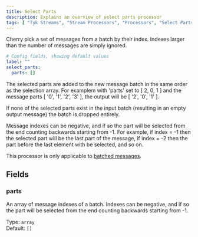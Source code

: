 ```yaml
---
title: Select Parts
description: Explains an overview of select parts processor
tags: [ "Tyk Streams", "Stream Processors", "Processors", "Select Parts" ]
---
```


Cherry pick a set of messages from a batch by their index. Indexes larger than the number of messages are simply ignored.

```yml
# Config fields, showing default values
label: ""
select_parts:
  parts: []
```

The selected parts are added to the new message batch in the same order as the selection array. For examplem with 'parts' set to [ 2, 0, 1 ] and the message parts [ '0', '1', '2', '3' ], the output will be [ '2', '0', '1' ].

If none of the selected parts exist in the input batch (resulting in an empty output message) the batch is dropped entirely.

Message indexes can be negative, and if so the part will be selected from the end counting backwards starting from -1. For example, if index = -1 then the selected part will be the last part of the message, if index = -2 then the part before the last element with be selected, and so on.

This processor is only applicable to [batched messages](/docs/configuration/batching).

## Fields

### parts

An array of message indexes of a batch. Indexes can be negative, and if so the part will be selected from the end counting backwards starting from -1.


Type: `array`  
Default: `[]`  

